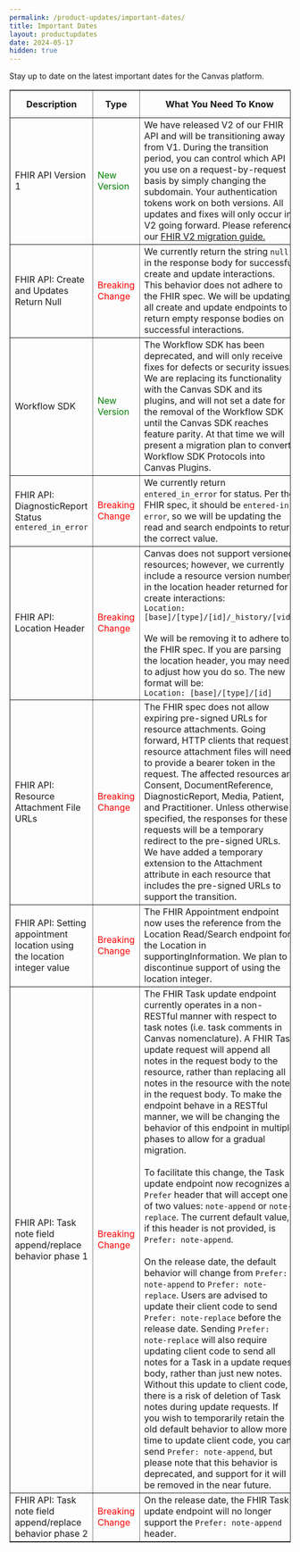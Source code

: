 ```yaml
---
permalink: /product-updates/important-dates/
title: Important Dates
layout: productupdates	
date: 2024-05-17
hidden: true
---
```

Stay up to date on the latest important dates for the Canvas platform.

<table border="1" style="table-layout: fixed; width: 100%">
  <colgroup>
    <col width="18%">
    <col width="12%">
    <col width="48%">
    <col width="11%">
    <col width="11%">
  </colgroup>
  <thead>
    <tr>
      <th>Description</th>
      <th>Type</th>
      <th>What You Need To Know</th>
      <th>Release Date</th>
      <th>End of Life</th>
    </tr>
  </thead>
  <tbody>
    <tr>
      <td>FHIR API Version 1</td>
      <td style="color: green;">New Version</td>
      <td>We have released V2 of our FHIR API and will be transitioning away from V1. During the transition period, you can control which API you use on a request-by-request basis by simply changing the subdomain. Your authentication tokens work on both versions. All updates and fixes will only occur in V2 going forward. Please reference our <a href="/guides/fhir-v2-migration-guide/">FHIR V2 migration guide.</a></td>
      <td></td>
      <td>06/28/2024</td>
    </tr>
    <tr>
      <td>FHIR API: Create and Updates Return Null</td>
      <td style="color: red;">Breaking Change</td>
      <td>We currently return the string <code>null</code> in the response body for successful create and update interactions. This behavior does not adhere to the FHIR spec. We will be updating all create and update endpoints to return empty response bodies on successful interactions.</td>
      <td>07/02/2024</td>
      <td></td>
    </tr>
    <tr>
      <td>Workflow SDK</td>
      <td style="color: green;">New Version</td>
      <td>The Workflow SDK has been deprecated, and will only receive fixes for defects or security issues. We are replacing its functionality with the Canvas SDK and its plugins, and will not set a date for the removal of the Workflow SDK until the Canvas SDK reaches feature parity. At that time we will present a migration plan to convert Workflow SDK Protocols into Canvas Plugins.</td>
      <td></td>
      <td>TBD<br/>(Not Soon)</td>
    </tr>
    <tr>
      <td>FHIR API: DiagnosticReport Status <code>entered_in_error</code></td>
      <td style="color: red;">Breaking Change</td>
      <td>We currently return <code>entered_in_error</code> for status. Per the FHIR spec, it should be <code>entered-in-error</code>, so we will be updating the read and search endpoints to return the correct value.</td>
      <td>07/02/2024</td>
      <td></td>
    </tr>
    <tr>
      <td>FHIR API: Location Header</td>
      <td style="color: red;">Breaking Change</td>
      <td>Canvas does not support versioned resources; however, we currently include a resource version number in the location header returned for create interactions:<br>
      <code>Location: [base]/[type]/[id]/_history/[vid]</code><br><br>
      We will be removing it to adhere to the FHIR spec. If you are parsing the location header, you may need to adjust how you do so. The new format will be:<br>
      <code>Location: [base]/[type]/[id]</code></td>
      <td>07/02/2024</td>
      <td></td>
    </tr>
    <tr>
      <td>FHIR API: Resource Attachment File URLs</td>
      <td style="color: red;">Breaking Change</td>
      <td>The FHIR spec does not allow expiring pre-signed URLs for resource attachments. Going forward, HTTP clients that request resource attachment files will need to provide a bearer token in the request. The affected resources are Consent, DocumentReference, DiagnosticReport, Media, Patient, and Practitioner. Unless otherwise specified, the responses for these requests will be a temporary redirect to the pre-signed URLs. We have added a temporary extension to the Attachment attribute in each resource that includes the pre-signed URLs to support the transition.</td>
      <td><small>12/05/2024 <br> (updates to the existing Attachment attribute)</small></td>
      <td><small>05/05/2025 <br> (removing the temporary extension)</small></td>
    </tr>
    <tr>
      <td>FHIR API: Setting appointment location using the location integer value</td>
      <td style="color: red;">Breaking Change</td>
      <td>The FHIR Appointment endpoint now uses the reference from the Location Read/Search endpoint for the Location in supportingInformation. We plan to discontinue support of using the location integer.</td>
      <td>TBD</td>
      <td></td>
    </tr>
    <tr>
      <td>FHIR API: Task note field append/replace behavior phase 1</td>
      <td style="color: red;">Breaking Change</td>
      <td>The FHIR Task update endpoint currently operates in a non-RESTful manner with respect to task notes (i.e. task comments in Canvas nomenclature). A FHIR Task update request will append all notes in the request body to the resource, rather than replacing all notes in the resource with the notes in the request body. To make the endpoint behave in a RESTful manner, we will be changing the behavior of this endpoint in multiple phases to allow for a gradual migration.<br><br>To facilitate this change, the Task update endpoint now recognizes a <code>Prefer</code> header that will accept one of two values: <code>note-append</code> or <code>note-replace</code>. The current default value, if this header is not provided, is <code>Prefer: note-append</code>.<br><br>On the release date, the default behavior will change from <code>Prefer: note-append</code> to <code>Prefer: note-replace</code>. Users are advised to update their client code to send <code>Prefer: note-replace</code> before the release date. Sending <code>Prefer: note-replace</code> will also require updating client code to send all notes for a Task in a update request body, rather than just new notes. Without this update to client code, there is a risk of deletion of Task notes during update requests. If you wish to temporarily retain the old default behavior to allow more time to update client code, you can send <code>Prefer: note-append</code>, but please note that this behavior is deprecated, and support for it will be removed in the near future.</td>
      <td>03/03/2025</td>
      <td></td>
    </tr>
    <tr>
      <td>FHIR API: Task note field append/replace behavior phase 2</td>
      <td style="color: red;">Breaking Change</td>
      <td>On the release date, the FHIR Task update endpoint will no longer support the <code>Prefer: note-append</code> header.</td>
      <td>04/07/2025</td>
      <td></td>
    </tr>
</tbody>
</table>
